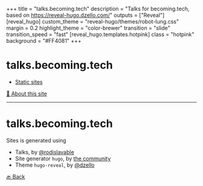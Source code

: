 +++
title = "talks.becoming.tech"
description = "Talks for becoming.tech, based on https://reveal-hugo.dzello.com/"
outputs = ["Reveal"]
[reveal_hugo]
custom_theme = "reveal-hugo/themes/robot-lung.css"
margin = 0.2
highlight_theme = "color-brewer"
transition = "slide"
transition_speed = "fast"
[reveal_hugo.templates.hotpink]
class = "hotpink"
background = "#FF4081"
+++

# talks.becoming.tech

- [Static sites](/statis-sites)

[🦄 About this site](/#/1)

---

# talks.becoming.tech

Sites is generated using 
- Talks, by [@rodislavable](https://twitter.com/rodislavable)
- Site generator `hugo`, by [the community](https://gohugo.io/)
- Theme `hugo-reveal`, by [@dzello](https://dzello.com/)

[🔙 Back](/#/)